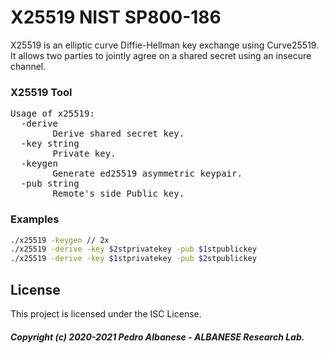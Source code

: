 # X25519 NIST SP800-186
X25519 is an elliptic curve Diffie-Hellman key exchange using Curve25519. It allows two parties to jointly agree on a shared secret using an insecure channel. 
### X25519 Tool
<pre>Usage of x25519:
  -derive
        Derive shared secret key.
  -key string
        Private key.
  -keygen
        Generate ed25519 asymmetric keypair.
  -pub string
        Remote's side Public key.</pre>

### Examples
```sh
./x25519 -keygen // 2x
./x25519 -derive -key $2stprivatekey -pub $1stpublickey
./x25519 -derive -key $1stprivatekey -pub $2stpublickey
```
## License
This project is licensed under the ISC License.
##### Copyright (c) 2020-2021 Pedro Albanese - ALBANESE Research Lab.
